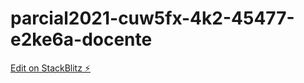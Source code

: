 # parcial2021-cuw5fx-4k2-45477-e2ke6a-docente

[Edit on StackBlitz ⚡️](https://stackblitz.com/edit/parcial2021-cuw5fx-4k2-45477-e2ke6a-docente)